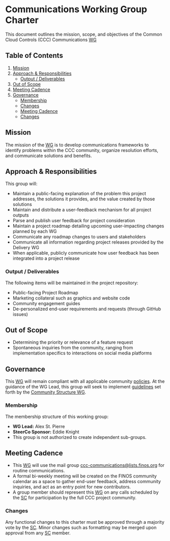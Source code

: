 # Communications Working Group Charter

This document outlines the mission, scope, and objectives of the Common Cloud Controls (CCC) Communications [WG]

## Table of Contents

1. [Mission](#mission)
2. [Approach & Responsibilities](#approach--responsibilities)
   - [Output / Deliverables](#output--deliverables)
3. [Out of Scope](#out-of-scope)
4. [Meeting Cadence](#meeting-cadence)
5. [Governance](#governance)
   - [Membership](#membership)
   - [Changes](#changes)
   - [Meeting Cadence](#meeting-cadence)
   - [Changes](#changes)

## Mission

The mission of the [WG] is to develop communications frameworks to identify problems within the CCC community, organize resolution efforts, and communicate solutions and benefits.

## Approach & Responsibilities

This group will:

- Maintain a public-facing explanation of the problem this project addresses, the solutions it provides, and the value created by those solutions
- Maintain and distribute a user-feedback mechanism for all project outputs
- Parse and publish user feedback for project consideration
- Maintain a project roadmap detailing upcoming user-impacting changes planned by each WG
- Communicate any roadmap changes to users and stakeholders
- Communicate all information regarding project releases provided by the Delivery WG
- When applicable, publicly communicate how user feedback has been integrated into a project release

### Output / Deliverables

The following items will be maintained in the project repository:

- Public-facing Project Roadmap
- Marketing collateral such as graphics and website code
- Community engagement guides
- De-personalized end-user requirements and requests (through GitHub issues)

## Out of Scope

- Determining the priority or relevance of a feature request
- Spontaneous inquiries from the community, ranging from implementation specifics to interactions on social media platforms

## Governance

This [WG] will remain compliant with all applicable community [policies]. At the guidance of the WG Lead, this group will seek to implement [guidelines] set forth by the [Community Structure WG].

### Membership

The membership structure of this working group:

- **WG Lead:** Alex St. Pierre
- **SteerCo Sponsor:** Eddie Knight
- This group is not authorized to create independent sub-groups.

## Meeting Cadence

- This [WG] will use the mail group <ccc-communications@lists.finos.org> for routine communications.
- A formal bi-weekly meeting will be created on the FINOS community calendar as a space to gather end-user feedback, address community inquiries, and act as an entry point for new contributors.
- A group member should represent this [WG] on any calls scheduled by the [SC] for participation by the full CCC project community.

### Changes

Any functional changes to this charter must be approved through a majority vote by the [SC]. Minor changes such as formatting may be merged upon approval from any [SC] member.

[WG]: ../../community-groups.md#working-groups
[SC]: ../../community-groups.md#steering-committee
[Community Structure WG]: ../community-structure/charter.md
[policies]: ../../community-policies/README.md
[guidelines]: ../../community-guidelines/README.md
